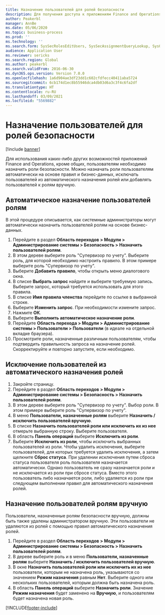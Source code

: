 ```yaml
---
title: Назначение пользователей для ролей безопасности
description: Для получения доступа к приложениям Finance and Operations пользователи должны быть назначены ролям безопасности.
author: Peakerbl
manager: AnnBe
ms.date: 05/06/2020
ms.topic: business-process
ms.prod: ''
ms.technology: ''
ms.search.form: SysSecRolesEditUsers, SysSecAssignmentQueryLookup, SysQueryForm, SysSecRoleExcludeUsers
audience: Application User
ms.reviewer: sericks
ms.search.region: Global
ms.author: peakerbl
ms.search.validFrom: 2016-06-30
ms.dyn365.ops.version: Version 7.0.0
ms.openlocfilehash: 1a6d904ae3df23dd1c602cfdfecc40411aba5724
ms.sourcegitcommit: 6cb174d1ec8b55946dca4db03d6a3c3f4c6fa2df
ms.translationtype: HT
ms.contentlocale: ru-RU
ms.lasthandoff: 03/09/2021
ms.locfileid: "5569882"
---
```

# <a name="assign-users-to-security-roles"></a>Назначение пользователей для ролей безопасности

[!include [banner](../../includes/banner.md)]

Для использования каких-либо других возможностей приложений Finance and Operations, кроме общих, пользователям необходимо назначить роли безопасности. Можно назначать роли пользователям автоматически на основе правил и бизнес-данных, исключать пользователей из автоматического назначения ролей или добавлять пользователей к ролям вручную.

## <a name="automatically-assign-users-to-roles"></a>Автоматическое назначение пользователей ролям
В этой процедуре описывается, как системные администраторы могут автоматически назначить пользователей ролям на основе бизнес-данных. 
1. Перейдите в раздел **Область переходов > Модули > Администрирование системы > Безопасность > Назначить пользователей ролям**.
2. В этом дереве выберите роль "Супервизор по учету". Выберите роль, для которой необходимо настроить правило. В этом примере выберите роль "Супервизор по учету". 
3. Выберите **Добавить правило**, чтобы открыть меню диалогового окна.
4. В списке **Выбрать запрос** найдите и выберите требуемую запись. Выберите запрос, который требуется использовать для этого правила.  
5. В списке **Имя правила членства** перейдите по ссылке в выбранной строке.
6. Выберите **Изменить запрос**. При необходимости измените запрос.  
7. Нажмите **ОК**.
8. Выберите **Выполнить автоматическое назначение роли**.
9. Перейдите **Область перехода > Модули > Администрирование системы > Пользователи > Пользователи** (в идеале на отдельной вкладке браузера).
10. Просмотрите роли, назначенные различным пользователям, чтобы подтвердить правильность запроса на назначение ролей. Скорректируйте и повторно запустите, если необходимо.

## <a name="exclude-users-from-automatic-role-assignment"></a>Исключение пользователей из автоматического назначения ролей
1. Закройте страницу.
2. Перейдите в раздел **Область переходов > Модули > Администрирование системы > Безопасность > Назначить пользователей ролям**.
3. В этом дереве выберите роль "Супервизор по учету". Выбор роли. В этом примере выберите роль "Супервизор по учету".  
4. В меню **Пользователи, назначенные ролям** выберите **Назначить / исключить пользователей вручную**.
5. В списке **Назначить пользователей роли или исключить их из нее** отмерьте выбранную строку. Выберите пользователя.  
6. В область **Панель операций** выберите **Исключить из роли**.
7. Выберите **Исключить из роли**, чтобы исключить выбранных пользователей из роли. Чтобы удалить исключения, выберите пользователей, для которых требуется удалить исключения, а затем щелкните **Сброс статуса**. При удалении исключения путем сброса статуса пользователя роль пользователя назначается автоматически. Однако пользователь не сразу назначается роли и не исключается из роли при сбросе статуса. Вместо этого пользователь либо назначается роли, либо удаляется из роли при следующем выполнении правил для автоматического назначения ролей.  

## <a name="manually-assign-users-to-roles"></a>Назначение пользователей ролям вручную
Пользователи, назначенные ролям безопасности вручную, должны быть также удалены администратором вручную. Эти пользователи не удаляются из ролей с помощью правил автоматического назначения ролей.

1. Перейдите в раздел **Область переходов > Модули > Администрирование системы > Безопасность > Назначить пользователей ролям**.
2. В дереве выберите роль и в меню **Пользователи, назначенные ролям** выберите **Назначить / исключить пользователей вручную**.
4. В окне **Назначить пользователей роли или исключить их из нее** пользователи, которым не назначена роль, указываются со значением **Режим назначения** равным **Нет**. Выберите одного или нескольких пользователей, которым должна быть назначена роль.
5. В область **Панель операций** выберите **Назначить роли**. Значение **Режим назначения** будет заменено на **Вручную**, и пользователям будет назначена новая роль.


[!INCLUDE[footer-include](../../../../includes/footer-banner.md)]